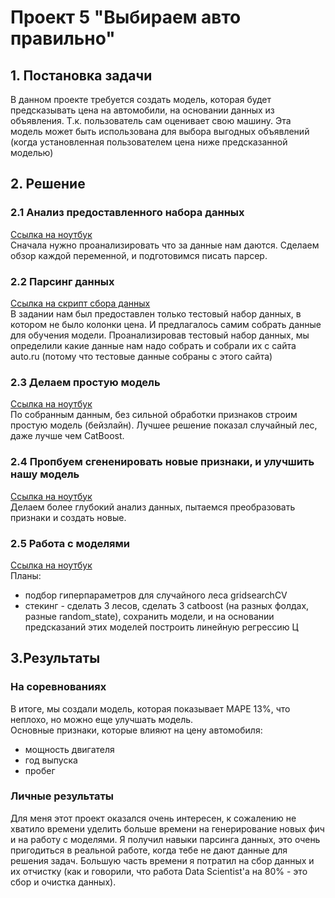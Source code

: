 # Проект 5 "Выбираем авто правильно"

## 1. Постановка задачи

В данном проекте требуется создать модель, которая будет предсказывать цена на автомобили, на основании данных из объявления.
Т.к. пользователь сам оценивает свою машину. Эта модель может быть использована для выбора выгодных объявлений (когда установленная пользователем цена ниже предсказанной моделью)

## 2. Решение

### 2.1 Анализ предоставленного набора данных

[Ссылка на ноутбук](<./1.start project, analize test data.ipynb>)  
Сначала нужно проанализировать что за данные нам даются. Сделаем обзор каждой переменной, и подготовимся писать парсер. 

### 2.2 Парсинг данных
[Ссылка на скрипт сбора данных](./autoru_parser/autoru_parser.py)  
В задании нам был предоставлен только тестовый набор данных, в котором не было колонки цена. И предлагалось самим собрать данные для обучения модели. Проанализировав тестовый набор данных, мы определили какие данные нам надо собрать и собрали их с сайта auto.ru (потому что тестовые данные собраны с этого сайта)  

### 2.3 Делаем простую модель
[Ссылка на ноутбук](<./3 dummy model.ipynb>)  
По собранным данным, без сильной обработки признаков строим простую модель (бейзлайн). Лучшее решение показал случайный лес, даже лучше чем CatBoost.

### 2.4 Пропбуем сгененировать новые признаки, и улучшить нашу модель
[Ссылка на ноутбук](./4.feature_enginering.ipynb)  
Делаем более глубокий анализ данных, пытаемся преобразовать признаки и создать новые.

### 2.5 Работа с моделями
[Ссылка на ноутбук](./5.tuning_models.ipynb)  
Планы:
- подбор гиперпараметров для случайного леса gridsearchCV
- стекинг - сделать 3 лесов, сделать 3 catboost (на разных фолдах, разные random_state), сохранить модели, и на основании предсказаний этих моделей построить линейную регрессию
Ц

## 3.Результаты

### На соревнованиях 
В итоге, мы создали модель, которая показывает MAPE 13%, что неплохо, но можно еще улучшать модель.  
Основные признаки, которые влияют на цену автомобиля:
- мощность двигателя
- год выпуска
- пробег

### Личные результаты
Для меня этот проект оказался очень интересен, к сожалению не хватило времени уделить больше времени на генерирование новых фич и на работу с моделями. Я получил навыки парсинга данных, это очень пригодиться в реальной работе, когда тебе не дают данные для решения задач.
Большую часть времени я потратил на сбор данных и их отчистку (как и говорили, что работа Data Scientist'а на 80% - это сбор и очистка данных).



